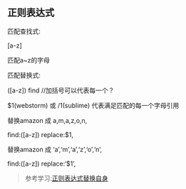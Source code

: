 ## 正则表达式



匹配查找式:

[a-z]

匹配a~z的字母



匹配替换式:

([a-z]) find //加括号可以代表每一个？

$1(webstorm) 或 /1(sublime) 代表满足匹配的每一个字母引用

替换amazon 成 a,m,a,z,o,n,   

find:([a-z])  replace:$1,

替换amazon 成 ‘a’,‘m’,‘a’,‘z’,‘o’,‘n’,   

find:([a-z])  replace:‘$1’,



> 参考学习:[正则表达式替换自身](https://blog.csdn.net/yuke07029306/article/details/79151383)

